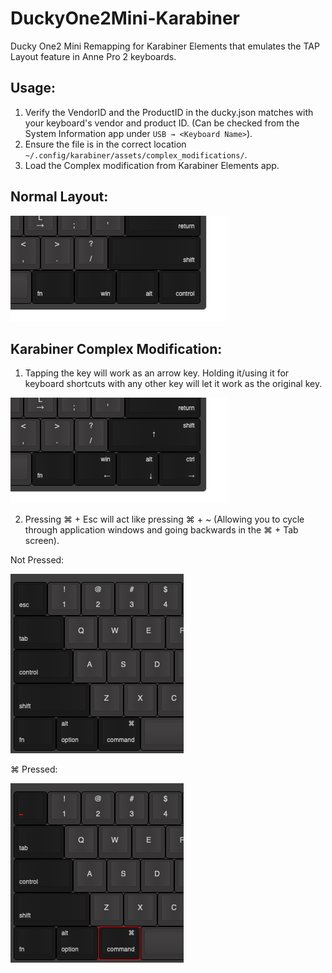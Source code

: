 # DuckyOne2Mini-Karabiner

Ducky One2 Mini Remapping for Karabiner Elements that emulates the TAP Layout feature in Anne Pro 2 keyboards.

## Usage:

1. Verify the VendorID and the ProductID in the ducky.json matches with your keyboard's vendor and product ID. (Can be checked from the System Information app under `USB → <Keyboard Name>`).
2. Ensure the file is in the correct location `~/.config/karabiner/assets/complex_modifications/`.
3. Load the Complex modification from Karabiner Elements app.

## Normal Layout:

![](https://raw.githubusercontent.com/mmshivesh/DuckyOne2Mini-Karabiner/master/images/normal.png)

## Karabiner Complex Modification:

1. Tapping the key will work as an arrow key. Holding it/using it for keyboard shortcuts with any other key will let it work as the original key.

![](https://raw.githubusercontent.com/mmshivesh/DuckyOne2Mini-Karabiner/master/images/modified.png)

2. Pressing ⌘ + Esc will act like pressing ⌘ + ~ (Allowing you to cycle through application windows and going backwards in the ⌘ + Tab screen).

Not Pressed:

![](https://raw.githubusercontent.com/mmshivesh/DuckyOne2Mini-Karabiner/master/images/notpressed.png)

⌘ Pressed:

![](https://raw.githubusercontent.com/mmshivesh/DuckyOne2Mini-Karabiner/master/images/pressed.png)
